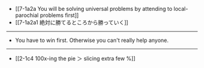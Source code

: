 - [[7-1a2a You will be solving universal problems by attending to local-parochial problems first]]
- [[7-1a2a1 絶対に勝てるところから勝っていく]]
---
- You have to win first. Otherwise you can't really help anyone.
---
- [[2-1c4 100x-ing the pie ＞ slicing extra few %]]
